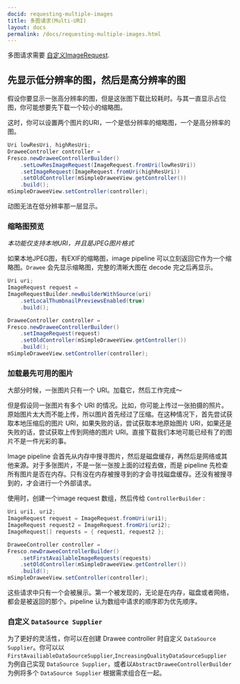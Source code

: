 ```yaml
---
docid: requesting-multiple-images
title: 多图请求(Multi-URI)
layout: docs
permalink: /docs/requesting-multiple-images.html
---
```


多图请求需要 [自定义ImageRequest](using-controllerbuilder.html).

## 先显示低分辨率的图，然后是高分辨率的图

假设你要显示一张高分辨率的图，但是这张图下载比较耗时。与其一直显示占位图，你可能想要先下载一个较小的缩略图。

这时，你可以设置两个图片的URI，一个是低分辨率的缩略图，一个是高分辨率的图。

```java
Uri lowResUri, highResUri;
DraweeController controller = 
Fresco.newDraweeControllerBuilder()
    .setLowResImageRequest(ImageRequest.fromUri(lowResUri))
    .setImageRequest(ImageRequest.fromUri(highResUri))
    .setOldController(mSimpleDraweeView.getController())
    .build();
mSimpleDraweeView.setController(controller);
```

动图无法在低分辨率那一层显示。

### 缩略图预览

*本功能仅支持本地URI，并且是JPEG图片格式*

如果本地JPEG图，有EXIF的缩略图，image pipeline 可以立刻返回它作为一个缩略图。`Drawee` 会先显示缩略图，完整的清晰大图在 decode 完之后再显示。

```java
Uri uri;
ImageRequest request = 
ImageRequestBuilder.newBuilderWithSource(uri)
    .setLocalThumbnailPreviewsEnabled(true)
    .build();

DraweeController controller = 
Fresco.newDraweeControllerBuilder()
    .setImageRequest(request)
    .setOldController(mSimpleDraweeView.getController())
    .build();
mSimpleDraweeView.setController(controller);
```

### 加载最先可用的图片

大部分时候，一张图片只有一个 URI。加载它，然后工作完成～

但是假设同一张图片有多个 URI 的情况。比如，你可能上传过一张拍摄的照片。原始图片太大而不能上传，所以图片首先经过了压缩。在这种情况下，首先尝试获取本地压缩后的图片 URI，如果失败的话，尝试获取本地原始图片 URI，如果还是失败的话，尝试获取上传到网络的图片 URI。直接下载我们本地可能已经有了的图片不是一件光彩的事。

Image pipeline 会首先从内存中搜寻图片，然后是磁盘缓存，再然后是网络或其他来源。对于多张图片，不是一张一张按上面的过程去做，而是 pipeline 先检查所有图片是否在内存。只有没在内存被搜寻到的才会寻找磁盘缓存。还没有被搜寻到的，才会进行一个外部请求。

使用时，创建一个image request 数组，然后传给 `ControllerBuilder` :

```java
Uri uri1, uri2;
ImageRequest request = ImageRequest.fromUri(uri1);
ImageRequest request2 = ImageRequest.fromUri(uri2);
ImageRequest[] requests = { request1, request2 };

DraweeController controller = 
Fresco.newDraweeControllerBuilder()
    .setFirstAvailableImageRequests(requests)
    .setOldController(mSimpleDraweeView.getController())
    .build();
mSimpleDraweeView.setController(controller);
```

这些请求中只有一个会被展示。第一个被发现的，无论是在内存，磁盘或者网络，都会是被返回的那个。pipeline 认为数组中请求的顺序即为优先顺序。

### 自定义 `DataSource Supplier`

为了更好的灵活性，你可以在创建 Drawee controller 时自定义 `DataSource` `Supplier`。你可以以 `FirstAvailiableDataSourceSupplier`,`IncreasingQualityDataSourceSupplier`为例自己实现 `DataSource Supplier`，或者以`AbstractDraweeControllerBuilder`为例将多个 `DataSource Supplier` 根据需求组合在一起。

